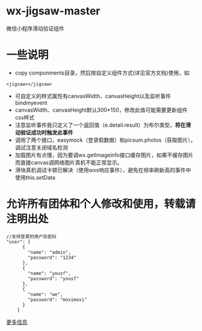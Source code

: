 # wx-jigsaw-master
微信小程序滑动验证组件

# 一些说明
- copy componments目录，然后按自定义组件方式(详见官方文档)使用，如
```
<jigsaw></jigsaw>
```
- 可自定义的样式属性有canvasWidth、canvasHeight以及监听事件bindmyevent
- canvasWidth、canvasHeight默认300*150，修改此值可能需要更新组件css样式
- 注意监听事件我只定义了一个返回值（e.detail.result）为布尔类型，**将在滑动验证成功时触发此事件**
- 调用了两个接口，easymock（登录假数据）和picsum.photos（获取图片），调试注意关闭域名检测
- 加载图片有点慢，因为要调wx.getImageinfo接口缓存图片，如果不缓存图片而直接canvas调网络图片真机不能正常显示。
- 滑块真机调试卡顿已解决（使用wxs响应事件），避免在频率刷新高的事件中使用this.setData

# 允许所有团体和个人修改和使用，转载请注明出处
```
//支持登录的用户及密码
"user": [
      {
        "name": "admin",
        "password": "1234"
      },
      {
        "name": "yousf",
        "password": "yousf"
      },
      {
        "name": "we",
        "password": "moximoxi"
      }
    ]
```
[更多信息](https://xuzhengtong.com/2019/07/30/wx%E5%B0%8F%E7%A8%8B%E5%BA%8F%E5%BC%80%E5%8F%91/wx%E5%B0%8F%E7%A8%8B%E5%BA%8F%E6%BB%91%E5%8A%A8%E9%AA%8C%E8%AF%81%E7%BB%84%E4%BB%B6/#more "github")

